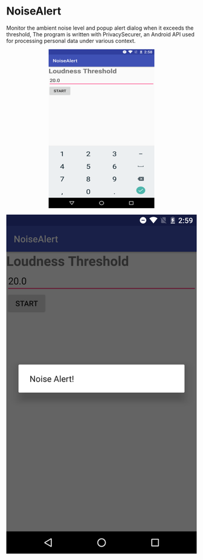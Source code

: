 # NoiseAlert

Monitor the ambient noise level and popup alert dialog when it exceeds the threshold,
The program is written with PrivacySecurer, an Android API used for processing personal
data under various context. 

<div align=center>
  <img width="280" height="420" src="https://github.com/xinyu1118/NoiseAlert/blob/master/images/photo-1.png" />
</div>


![photo-2](https://github.com/xinyu1118/NoiseAlert/blob/master/images/photo-2.png)
